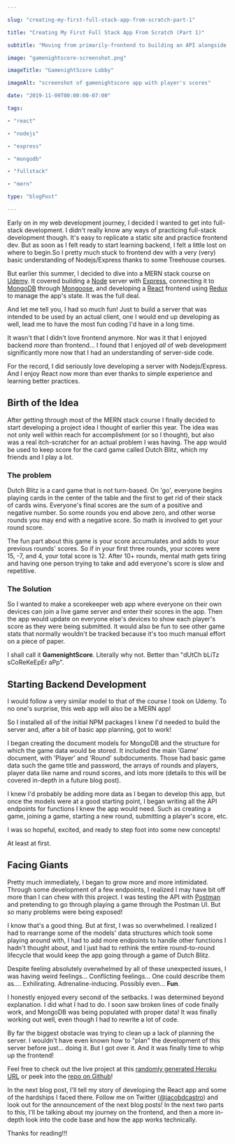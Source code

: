 ```yaml
---

slug: "creating-my-first-full-stack-app-from-scratch-part-1"

title: "Creating My First Full Stack App From Scratch (Part 1)"

subtitle: "Moving from primarily-frontend to building an API alongside a single-page React app opened up my world."

image: "gamenightscore-screenshot.png"

imageTitle: "GamenightScore Lobby"

imageAlt: "screenshot of gamenightscore app with player's scores"

date: "2019-11-09T00:00:00-07:00"

tags:

- "react"

- "nodejs"

- "express"

- "mongodb"

- "fullstack"

- "mern"

type: "blogPost"

---
```


  

Early on in my web development journey, I decided I wanted to get into full-stack development. I didn't really know any ways of practicing full-stack development though. It's easy to replicate a static site and practice frontend dev. But as soon as I felt ready to start learning backend, I felt a little lost on where to begin.So I pretty much stuck to frontend dev with a very (very) basic understanding of Nodejs/Express thanks to some Treehouse courses.

  

But earlier this summer, I decided to dive into a MERN stack course on [Udemy](https://udemy.com/). It covered building a [Node](https://nodejs.org/) server with [Express](https://expressjs.com/), connecting it to [MongoDB](https://www.mongodb.com/) through [Mongoose](https://mongoosejs.com/), and developing a [React](https://reactjs.org/) frontend using [Redux](https://react-redux.js.org/) to manage the app's state. It was the full deal.

  

And let me tell you, I had so much fun! Just to build a server that was intended to be used by an actual client, one I would end up developing as well, lead me to have the most fun coding I'd have in a long time.

  

It wasn't that I didn't love frontend anymore. Nor was it that I enjoyed backend _more_ than frontend... I found that I enjoyed _all_ of web development significantly more now that I had an understanding of server-side code.

  

For the record, I did seriously love developing a server with Nodejs/Express. And I enjoy React now more than ever thanks to simple experience and learning better practices.

  

## Birth of the Idea

  

After getting through most of the MERN stack course I finally decided to start developing a project idea I thought of earlier this year. The idea was not only well within reach for accomplishment (or so I thought), but also was a real itch-scratcher for an actual problem I was having. The app would be used to keep score for the card game called Dutch Blitz, which my friends and I play a lot.

  

### The problem

  

Dutch Blitz is a card game that is not turn-based. On 'go', everyone begins playing cards in the center of the table and the first to get rid of their stack of cards wins. Everyone's final scores are the sum of a positive and negative number. So some rounds you end above zero, and other worse rounds you may end with a negative score. So math is involved to get your round score.

  

The fun part about this game is your score accumulates and adds to your previous rounds' scores. So if in your first three rounds, your scores were 15, -7, and 4, your total score is 12. After 10+ rounds, mental math gets tiring and having one person trying to take and add everyone's score is slow and repetitive.

  

### The Solution

  

So I wanted to make a scorekeeper web app where everyone on their own devices can join a live game server and enter their scores in the app. Then the app would update on everyone else's devices to show each player's score as they were being submitted. It would also be fun to see other game stats that normally wouldn't be tracked because it's too much manual effort on a piece of paper.

  

I shall call it **GamenightScore**. Literally why not. Better than "dUtCh bLiTz sCoReKeEpEr aPp".

  

## Starting Backend Development

  

I would follow a very similar model to that of the course I took on Udemy. To no one's surprise, this web app will also be a MERN app!

  

So I installed all of the initial NPM packages I knew I'd needed to build the server and, after a bit of basic app planning, got to work!

  

I began creating the document models for MongoDB and the structure for which the game data would be stored. It included the main 'Game' document, with 'Player' and 'Round' subdocuments. Those had basic game data such the game title and password, the arrays of rounds and players, player data like name and round scores, and lots more (details to this will be covered in-depth in a future blog post).

  

I knew I'd probably be adding more data as I began to develop this app, but once the models were at a good starting point, I began writing all the API endpoints for functions I knew the app would need. Such as creating a game, joining a game, starting a new round, submitting a player's score, etc.

  

I was so hopeful, excited, and ready to step foot into some new concepts!

  

At least at first.

  

## Facing Giants

  

Pretty much immediately, I began to grow more and more intimidated. Through some development of a few endpoints, I realized I may have bit off more than I can chew with this project. I was testing the API with [Postman](https://www.getpostman.com/) and pretending to go through playing a game through the Postman UI. But so many problems were being exposed!

  

I know that's a good thing. But at first, I was so overwhelmed. I realized I had to rearrange some of the models' data structures which took some playing around with, I had to add more endpoints to handle other functions I hadn't thought about, and I just had to rethink the entire round-to-round lifecycle that would keep the app going through a game of Dutch Blitz.

  

Despite feeling absolutely overwhelmed by all of these unexpected issues, I was having weird feelings... Conflicting feelings... One could describe them as.... Exhilirating. Adrenaline-inducing. Possibly even... **Fun**.

  

I honestly enjoyed every second of the setbacks. I was determined beyond explanation. I did what I had to do. I soon saw broken lines of code finally work, and MongoDB was being populated with proper data! It was finally working out well, even though I had to rewrite a lot of code.

  

By far the biggest obstacle was trying to clean up a lack of planning the server. I wouldn't have even known how to "plan" the development of this server before just... doing it. But I got over it. And it was finally time to whip up the frontend!

  

Feel free to check out the live project at this [randomly generated Heroku URL](https://howling-nightmare-39429.herokuapp.com/) or peek into the [repo on Github](https://github.com/jacobdcastro/gamenightscore)!

  

In the next blog post, I'll tell my story of developing the React app and some of the hardships I faced there. Follow me on Twitter ([@jacobdcastro](https://twitter.com/jacobdcastro/)) and look out for the announcement of the next blog posts! In the next two parts to this, I'll be talking about my journey on the frontend, and then a more in-depth look into the code base and how the app works technically.

  

Thanks for reading!!!
<!--stackedit_data:
eyJoaXN0b3J5IjpbMjAwMjY0MjE1MiwxNjAyOTI5NTg2XX0=
-->